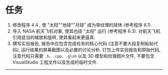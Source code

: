 # 任务
1. 修改程序 4.4 , 使 "太阳""地球""月球" 成为带纹理的球体 (参考程序 6.1).
2. 导入 NASA 航天飞机对象, 使其也绕 "太阳" 运行 (参考程序 6.3). 对航天飞机引用适当的缩放和旋转, 使其看起来更逼真.
3. 撰写实验报告, 报告中应包含完成任务的核心代码 (注意不要大段复制粘贴代码), 运行结果的屏幕截图以及必要的讨论分析. 打包上传实验报告和原始代码, 注意代码只需要 `.h、.cpp、.glsh` 以及 3D 模型和纹理图片文件, 不要包含 VisualStudio 工程文件以及生成的临时文件.
---

